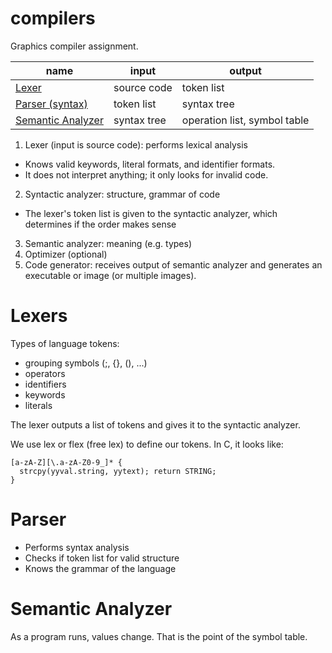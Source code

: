 # compilers
Graphics compiler assignment.

name | input | output
--- | --- | ---
[Lexer](#lexers) | source code | token list
[Parser (syntax)](#parser) | token list | syntax tree
[Semantic Analyzer](#semantic-analyzer) | syntax tree | operation list, symbol table

1. Lexer (input is source code): performs lexical analysis
- Knows valid keywords, literal formats, and identifier formats.
- It does not interpret anything; it only looks for invalid code.
2. Syntactic analyzer: structure, grammar of code
- The lexer's token list is given to the syntactic analyzer, which determines if the order makes sense
3. Semantic analyzer: meaning (e.g. types)
4. Optimizer (optional)
5. Code generator: receives output of semantic analyzer and generates an executable or image (or multiple images).

# Lexers

Types of language tokens:
- grouping symbols (;, {}, (), ...)
- operators
- identifiers
- keywords
- literals

The lexer outputs a list of tokens and gives it to the syntactic analyzer.

We use lex or flex (free lex) to define our tokens. In C, it looks like:
```
[a-zA-Z][\.a-zA-Z0-9_]* {
  strcpy(yyval.string, yytext); return STRING;
}
```

# Parser

- Performs syntax analysis
- Checks if token list for valid structure
- Knows the grammar of the language

# Semantic Analyzer

As a program runs, values change. That is the point of the symbol table.
